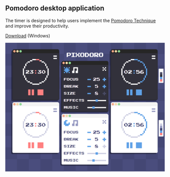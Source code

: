 ## Pomodoro desktop application

The timer is designed to help users implement the [Pomodoro Technique](https://en.wikipedia.org/wiki/Pomodoro_Technique) and improve their productivity.

[Download](https://github.com/DreamsWave/pixodoro/releases) (Windows)

![image](./showcase.webp)
